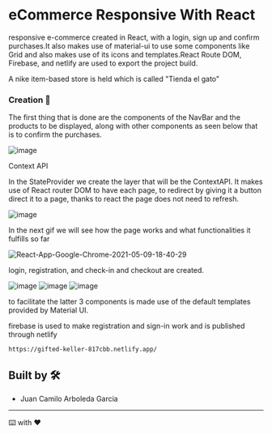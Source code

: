 # eCommerce Responsive With React

responsive e-commerce created in React, with a login, sign up and confirm purchases.It also makes use of material-ui to use some components like Grid and also makes use of its icons and templates.React Route DOM, Firebase, and netlify are used to export the project build.

A nike item-based store is held which is called "Tienda el gato"

### Creation  🔧

The first thing that is done are the components of the NavBar and the products to be displayed, along with other components as seen below that is to confirm the purchases.

![image](https://user-images.githubusercontent.com/50644185/117556753-d4805b80-b031-11eb-80d6-713ba4d92040.png)

Context API

In the StateProvider we create the layer that will be the ContextAPI.
It makes use of React router DOM to have each page, to redirect by giving it a button direct it to a page, thanks to react the page does not need to refresh.

![image](https://user-images.githubusercontent.com/50644185/117589589-11128c80-b0f0-11eb-96d0-97be8777c7ef.png)


In the next gif we will see how the page works and what functionalities it fulfills so far

![React-App-Google-Chrome-2021-05-09-18-40-29](https://user-images.githubusercontent.com/50644185/117590853-00b1e000-b0f7-11eb-8d3c-9f47588ef72f.gif)

login, registration, and check-in and checkout are created.

![image](https://user-images.githubusercontent.com/50644185/117683935-27652a80-b17a-11eb-9214-d88454d35326.png)
![image](https://user-images.githubusercontent.com/50644185/117683996-321fbf80-b17a-11eb-8631-0940c93aadf6.png)
![image](https://user-images.githubusercontent.com/50644185/117684028-3b109100-b17a-11eb-87bf-8d4108b2a318.png)

to facilitate the latter 3 components is made use of the default templates provided by Material UI.

firebase is used to make registration and sign-in work and is published through netlify

```
https://gifted-keller-817cbb.netlify.app/
```


## Built by 🛠️
* Juan Camilo Arboleda Garcia 

---
⌨️ with ❤️ 
